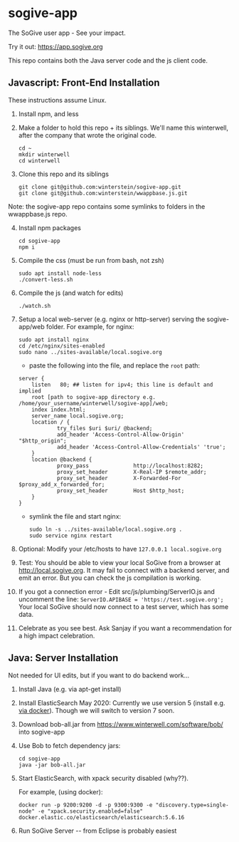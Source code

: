 # sogive-app

The SoGive user app - See your impact.

Try it out: <https://app.sogive.org>

This repo contains both the Java server code and the js client code.

## Javascript: Front-End Installation

These instructions assume Linux.

1. Install npm, and less

2. Make a folder to hold this repo + its siblings. We'll name this winterwell, after the company that wrote the original code.

       cd ~
       mkdir winterwell
       cd winterwell

3. Clone this repo and its siblings

       git clone git@github.com:winterstein/sogive-app.git
       git clone git@github.com:winterstein/wwappbase.js.git

Note: the sogive-app repo contains some symlinks to folders in the wwappbase.js repo.

4. Install npm packages

       cd sogive-app
       npm i

5. Compile the css (must be run from bash, not zsh)
	
       sudo apt install node-less
       ./convert-less.sh

6. Compile the js (and watch for edits)

       ./watch.sh

7. Setup a local web-server (e.g. nginx or http-server) serving the sogive-app/web folder. For example, for nginx:
  
	   sudo apt install nginx
	   cd /etc/nginx/sites-enabled
	   sudo nano ../sites-available/local.sogive.org
    
     - paste the following into the file, and replace the `root` path:
	```
	server {
		listen   80; ## listen for ipv4; this line is default and implied
		root [path to sogive-app directory e.g. /home/your_username/winterwell/sogive-app]/web;
		index index.html;
		server_name local.sogive.org;
		location / {
				try_files $uri $uri/ @backend;
				add_header 'Access-Control-Allow-Origin' "$http_origin";
				add_header 'Access-Control-Allow-Credentials' 'true';
		}
		location @backend {
				proxy_pass              http://localhost:8282;
				proxy_set_header        X-Real-IP $remote_addr;
				proxy_set_header        X-Forwarded-For $proxy_add_x_forwarded_for;
				proxy_set_header        Host $http_host;
		}
	}
	```

     - symlink the file and start nginx:

           sudo ln -s ../sites-available/local.sogive.org .
           sudo service nginx restart

8. Optional: Modify your /etc/hosts to have `127.0.0.1 local.sogive.org`

9. Test: You should be able to view your local SoGive from a browser at http://local.sogive.org. It may fail to connect with a backend server, and emit an error. But you can check the js compilation is working.

10. If you got a connection error - Edit src/js/plumbing/ServerIO.js and uncomment the line:
	`ServerIO.APIBASE = 'https://test.sogive.org';`
Your local SoGive should now connect to a test server, which has some data.

11. Celebrate as you see best. Ask Sanjay if you want a recommendation for
a high impact celebration.


## Java: Server Installation

Not needed for UI edits, but if you want to do backend work...

1. Install Java (e.g. via apt-get install)

2. Install ElasticSearch
May 2020: Currently we use version 5 (install e.g. [via docker](https://www.elastic.co/guide/en/elasticsearch/reference/5.6/docker.html#_pulling_the_image)). 
Though we will switch to version 7 soon.

3. Download bob-all.jar from https://www.winterwell.com/software/bob/ into sogive-app

4. Use Bob to fetch dependency jars:

       cd sogive-app
       java -jar bob-all.jar

5. Start ElasticSearch, with xpack security disabled (why??). 

    For example, (using docker): 
    
    ```
    docker run -p 9200:9200 -d -p 9300:9300 -e "discovery.type=single-node" -e "xpack.security.enabled=false" docker.elastic.co/elasticsearch/elasticsearch:5.6.16
    ```

6. Run SoGive Server -- from Eclipse is probably easiest

